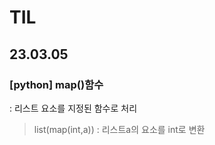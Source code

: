 # TIL

## 23.03.05
### [python] map()함수
: 리스트 요소를 지정된 함수로 처리
> list(map(int,a))
: 리스트a의 요소를 int로 변환
